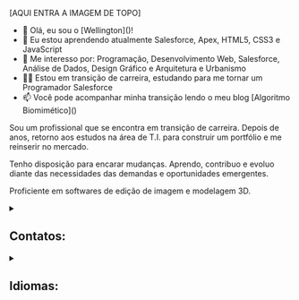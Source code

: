 [AQUI ENTRA A IMAGEM DE TOPO]

- 👋  Olá, eu sou o [Wellington](<a href="https://github.com/wellingtonmnf" target="_blank"></a>)!
- 🌱 Eu estou aprendendo atualmente Salesforce, Apex, HTML5, CSS3 e JavaScript
- 👀 Me interesso por: Programação, Desenvolvimento Web, Salesforce, Análise de Dados, Design Gráfico e Arquitetura e Urbanismo
- :man_technologist: Estou em transição de carreira, estudando para me tornar um Programador Salesforce 
- 📫 Você pode acompanhar minha transição lendo o meu blog [Algoritmo Biomimético](<a href="https://medium.com/algoritmo-biomimetico" target="_blank"></a>)

Sou um profissional que se encontra em transição de carreira. Depois de anos, retorno aos estudos na área de T.I. para construir um portfólio e me reinserir no mercado.

Tenho disposição para encarar mudanças. Aprendo, contribuo e evoluo diante das necessidades das demandas e oportunidades emergentes.

Proficiente em softwares de edição de imagem e modelagem 3D.

<details>
<summary><h2>Contatos:</h2></summary>

[![Email](https://img.shields.io/badge/Microsoft_Outlook-0078D4?style=for-the-badge&logo=microsoft-outlook&logoColor=white)](https://mailto:wellingtonmnf@outlook.com){target="_blank"}
[![Medium](https://img.shields.io/badge/Medium-12100E?style=for-the-badge&logo=medium&logoColor=white)](https://medium.com)
[![GitHub](https://img.shields.io/badge/GitHub-100000?style=for-the-badge&logo=github&logoColor=white)](https://github.com/wellingtonmnf)
[![LinkedIn](https://img.shields.io/badge/LinkedIn-0077B5?style=for-the-badge&logo=linkedin&logoColor=white)](https://linkedin.com/wellingtonmnf)
[![Twitter](https://img.shields.io/badge/Twitter-1DA1F2?style=for-the-badge&logo=twitter&logoColor=white)](https://twitter.com/wellingtonmnf)

</details>

<details>
<summary><h2>Idiomas:</h2></summary>

Idioma | Leitura | Escrita | Conversação
:---: | :---: | :---: | :---:
Português | Nativo | Nativo | Nativo
Inglês | Boa | Boa | Médio
Espanhol | Boa | Baixa | Não

</details>



<!---
wellingtonmnf/wellingtonmnf is a ✨ special ✨ repository because its `README.md` (this file) appears on your GitHub profile.
You can click the Preview link to take a look at your changes.
--->
